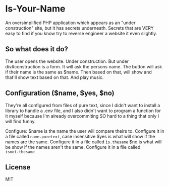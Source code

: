 # Is-Your-Name
An oversimplified PHP application which appears as an "under construction" site, but it has secrets underneath. Secrets that are VERY easy to find if you know try to reverse engineer a website it even slightly.

## So what does it do?
The user opens the website. Under construction. But under div#construction is a form. It will ask the persons name. The button will ask if their name is the same as $name. Then based on that, will show and that'll show text based on that. And play music.

## Configuration ($name, $yes, $no)
They're all configured from files of pure text, since I didn't want to install a library to handle a .env file, and I also didn't want to program a function for it myself because I'm already overcommiting SO hard to a thing that only I will find funny.

Configure: 
    $name is the name the user will compare theirs to. Configure it in a file called `name.puretext`, case insensitive
    $yes is what will show if the names are the same. Configure it in a file called `is.thesame`
    $no is what will be show if the names aren't the same. Configure it in a file called `isnot.thesame`

## License

MIT
